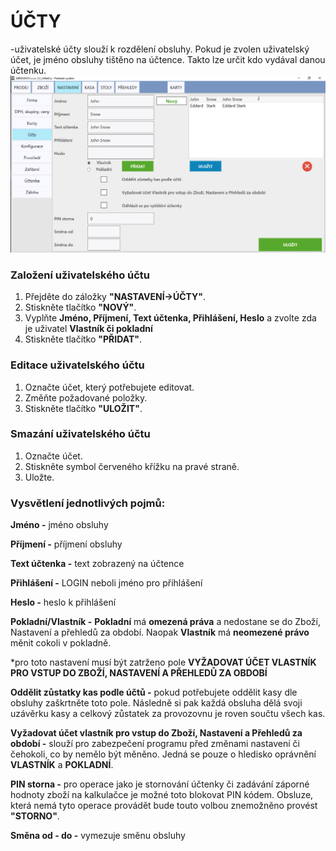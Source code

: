 # ÚČTY

-uživatelské účty slouží k rozdělení obsluhy. Pokud je zvolen uživatelský účet, je jméno obsluhy tištěno na účtence. Takto lze určit kdo vydával danou účtenku.![](/assets/ucty.PNG)

### Založení uživatelského účtu

1. Přejděte do záložky **"NASTAVENÍ-&gt;ÚČTY"**.
2. Stiskněte tlačítko **"NOVÝ"**.
3. Vyplňte **Jméno, Příjmení, Text účtenka, Přihlášení, Heslo** a zvolte zda je uživatel **Vlastník či pokladní**
4. Stiskněte tlačítko **"PŘIDAT"**.

### Editace uživatelského účtu

1. Označte účet, který potřebujete editovat.
2. Změňte požadované položky.
3. Stiskněte tlačítko **"ULOŽIT"**.

### Smazání uživatelského účtu

1. Označte účet.
2. Stiskněte symbol červeného křížku na pravé straně.
3. Uložte.

### Vysvětlení jednotlivých pojmů:

**Jméno -** jméno obsluhy

**Příjmení -** příjmení obsluhy

**Text účtenka -** text zobrazený na účtence

**Přihlášení -** LOGIN neboli jméno pro přihlášení

**Heslo -** heslo k přihlášení

**Pokladní/Vlastník -** **Pokladní** má **omezená práva** a nedostane se do Zboží, Nastavení a přehledů za období. Naopak **Vlastník** má **neomezené právo** měnit cokoli v pokladně.

\*pro toto nastavení musí být zatrženo pole **VYŽADOVAT ÚČET VLASTNÍK PRO VSTUP DO ZBOŽÍ, NASTAVENÍ A PŘEHLEDŮ ZA OBDOBÍ**

**Oddělit zůstatky kas podle účtů -** pokud potřebujete oddělit kasy dle obsluhy zaškrtněte toto pole. Následně si pak každá obsluha dělá svoji uzávěrku kasy a celkový zůstatek za provozovnu je roven součtu všech kas.

**Vyžadovat účet vlastník pro vstup do Zboží, Nastavení a Přehledů za období -** slouží pro zabezpečení programu před změnami nastavení či čehokoli, co by nemělo být měněno. Jedná se pouze o hledisko oprávnění **VLASTNÍK** a **POKLADNÍ**.

**PIN storna -** pro operace jako je stornování účtenky či zadávání záporné hodnoty zboží na kalkulačce je možné toto blokovat PIN kódem. Obsluze, která nemá tyto operace provádět bude touto volbou znemožněno provést **"STORNO"**.

**Směna od - do -** vymezuje směnu obsluhy

